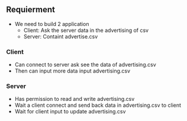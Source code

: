 ## Requierment
- We need to build 2 application
    - Client: Ask the server data in the advertising of csv
    - Server: Containt advertise.csv

### Client
- Can connect to server ask see the data of advertising.csv
- Then can input more data input advertising.csv

### Server
- Has permission to read and write advertising.csv
- Wait a client connect and send back data in advertising.csv to client
- Wait for client input to update advertising.csv
